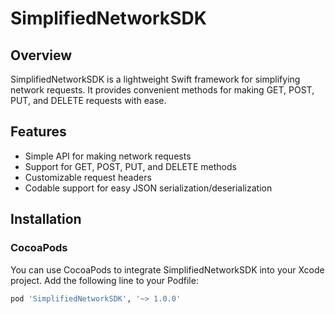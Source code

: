 # SimplifiedNetworkSDK

## Overview

SimplifiedNetworkSDK is a lightweight Swift framework for simplifying network requests. It provides convenient methods for making GET, POST, PUT, and DELETE requests with ease.

## Features

- Simple API for making network requests
- Support for GET, POST, PUT, and DELETE methods
- Customizable request headers
- Codable support for easy JSON serialization/deserialization

## Installation

### CocoaPods

You can use CocoaPods to integrate SimplifiedNetworkSDK into your Xcode project. Add the following line to your Podfile:

```ruby
pod 'SimplifiedNetworkSDK', '~> 1.0.0'



